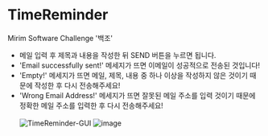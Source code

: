 # TimeReminder
Mirim Software Challenge '백조'<br>
- 메일 입력 후 제목과 내용을 작성한 뒤 SEND 버튼을 누르면 됩니다.
- 'Email successfully sent!' 메세지가 뜨면 이메일이 성공적으로 전송된 것입니다!
- 'Empty!' 메세지가 뜨면 메일, 제목, 내용 중 하나 이상을 작성하지 않은 것이기 때문에 작성한 후 다시 전송해주세요!
- 'Wrong Email Address!' 메세지가 뜨면 잘못된 메일 주소를 입력 것이기 때문에 정확한 메일 주소를 입력한 후 다시 전송해주세요!<br><br>
![TimeReminder-GUI](https://user-images.githubusercontent.com/74308793/144621699-b9a8f5ab-ad1d-4a76-99af-dc50287e43d5.png)
![image](https://user-images.githubusercontent.com/80023397/145149419-ec69d068-88a2-45ec-9791-641af3baf04e.png)

